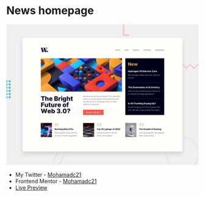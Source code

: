 # News homepage

![Design preview for the Newsletter sign-up form with success message coding challenge](./design/desktop-preview.jpg)
- My Twitter - [Mohamadc21](https://twitter.com/Mohamadc21)
- Frontend Mentor - [Mohamadc21](https://www.frontendmentor.io/profile/wyattmohammad)
- [Live Preview](https://frontendmentor-m21-2.netlify.app/)
